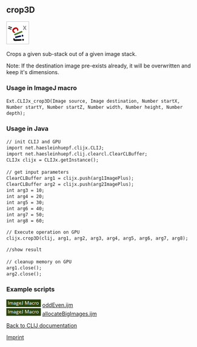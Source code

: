 ## crop3D
![Image](images/mini_clijx_logo.png)

Crops a given sub-stack out of a given image stack.

Note: If the destination image pre-exists already, it will be overwritten and keep it's dimensions.

### Usage in ImageJ macro
```
Ext.CLIJx_crop3D(Image source, Image destination, Number startX, Number startY, Number startZ, Number width, Number height, Number depth);
```


### Usage in Java
```
// init CLIJ and GPU
import net.haesleinhuepf.clijx.CLIJ;
import net.haesleinhuepf.clij.clearcl.ClearCLBuffer;
CLIJx clijx = CLIJx.getInstance();

// get input parameters
ClearCLBuffer arg1 = clijx.push(arg1ImagePlus);
ClearCLBuffer arg2 = clijx.push(arg2ImagePlus);
int arg3 = 10;
int arg4 = 20;
int arg5 = 30;
int arg6 = 40;
int arg7 = 50;
int arg8 = 60;
```

```
// Execute operation on GPU
clijx.crop3D(clij, arg1, arg2, arg3, arg4, arg5, arg6, arg7, arg8);
```

```
//show result

// cleanup memory on GPU
arg1.close();
arg2.close();
```




### Example scripts
<a href="https://github.com/clij/clij-advanced-filters/blob/master/src/main/macro/"><img src="images/language_macro.png" height="20"/></a> [oddEven.ijm](https://github.com/clij/clij-advanced-filters/blob/master/src/main/macro/oddEven.ijm)  
<a href="https://github.com/clij/clij-docs/blob/master/src/main/macro/"><img src="images/language_macro.png" height="20"/></a> [allocateBigImages.ijm](https://github.com/clij/clij-docs/blob/master/src/main/macro/allocateBigImages.ijm)  


[Back to CLIJ documentation](https://clij.github.io/)

[Imprint](https://clij.github.io/imprint)
